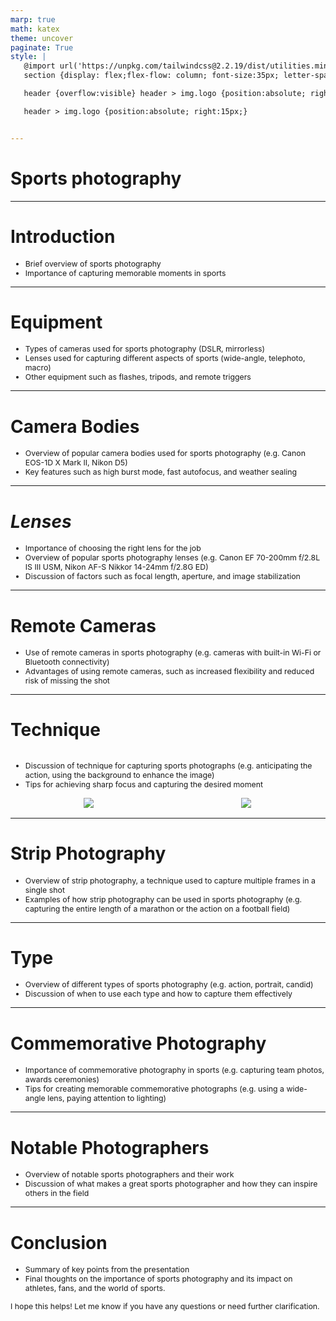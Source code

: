 ```yaml
---
marp: true
math: katex
theme: uncover
paginate: True
style: |
   @import url('https://unpkg.com/tailwindcss@2.2.19/dist/utilities.min.css');
   section {display: flex;flex-flow: column; font-size:35px; letter-spacing:1.4px;}

   header {overflow:visible} header > img.logo {position:absolute; right:15px;}

   header > img.logo {position:absolute; right:15px;}


---
```

<!-- backgroundImage: url('backgrounds/wwwatercolor (3).png') -->
<!-- _class: lead -->

 # Sports photography

---
<style scoped>p,li {font-size:0.92em}</style>

 # **Introduction**

- Brief overview of sports photography
- Importance of capturing memorable moments in sports

---
<style scoped>p,li {font-size:0.88em}</style>

 # Equipment
- Types of cameras used for sports photography (DSLR, mirrorless)
- Lenses used for capturing different aspects of sports (wide-angle, telephoto, macro)
- Other equipment such as flashes, tripods, and remote triggers


---
<style scoped>p,li {font-size:0.92em}</style>

 # Camera Bodies

- Overview of popular camera bodies used for sports photography (e.g. Canon EOS-1D X Mark II, Nikon D5)
- Key features such as high burst mode, fast autofocus, and weather sealing

---
<style scoped>p,li {font-size:0.88em}</style>

 # _Lenses_
- Importance of choosing the right lens for the job
- Overview of popular sports photography lenses (e.g. Canon EF 70-200mm f/2.8L IS III USM, Nikon AF-S Nikkor 14-24mm f/2.8G ED)
- Discussion of factors such as focal length, aperture, and image stabilization


---
<style scoped>p,li {font-size:0.92em}</style>

 # Remote Cameras
- Use of remote cameras in sports photography (e.g. cameras with built-in Wi-Fi or Bluetooth connectivity)
- Advantages of using remote cameras, such as increased flexibility and reduced risk of missing the shot


---
<style scoped>p,li {font-size:0.84em}</style>

 # Technique
<div style='flex:1 1 auto; min-height:0;' class="grid grid-cols-8 gap-4">
<div style='display:flex; flex-flow:column; min-height:0;' class="col-span-4">

- Discussion of technique for capturing sports photographs (e.g. anticipating the action, using the background to enhance the image)
- Tips for achieving sharp focus and capturing the desired moment
</div>

<div style='display:flex; flex-flow:column; min-height:0;' class="col-span-4">

<div style="display: flex; flex: 1 1 auto; flex-flow: row; min-height: 0"><div style="display: flex; flex: 1 1 auto; justify-content: center;min-height:0;min-width:0; margin-bottom:0.1em;;margin-right:0.15em">
<img style='object-fit: contain; max-height:100%; max-width:100%; background-color: rgba(0,0,0,0);' src='https://upload.wikimedia.org/wikipedia/commons/thumb/3/39/Pittsburgh_Penguins%2C_Washington_Capitals%2C_Bryan_Rust_%2833744033514%29.jpg/220px-Pittsburgh_Penguins%2C_Washington_Capitals%2C_Bryan_Rust_%2833744033514%29.jpg'/>
</div>
<div style="display: flex; flex: 1 1 auto; justify-content: center;min-height:0;min-width:0; margin-bottom:0.1em;;margin-right:0.15em">
<img style='object-fit: contain; max-height:100%; max-width:100%; background-color: rgba(0,0,0,0);' src='https://upload.wikimedia.org/wikipedia/commons/thumb/c/c8/%E5%88%9D%E9%9F%B3%E3%83%9F%E3%82%AF_-_panoramio_-_gundam2345.jpg/220px-%E5%88%9D%E9%9F%B3%E3%83%9F%E3%82%AF_-_panoramio_-_gundam2345.jpg'/>
</div>
</div>

</div>

</div>


---
<style scoped>p,li {font-size:0.92em}</style>

 # Strip Photography

- Overview of strip photography, a technique used to capture multiple frames in a single shot
- Examples of how strip photography can be used in sports photography (e.g. capturing the entire length of a marathon or the action on a football field)

---
<style scoped>p,li {font-size:0.92em}</style>

 # **Type**
- Overview of different types of sports photography (e.g. action, portrait, candid)
- Discussion of when to use each type and how to capture them effectively


---
<style scoped>p,li {font-size:0.92em}</style>

 # Commemorative Photography
- Importance of commemorative photography in sports (e.g. capturing team photos, awards ceremonies)
- Tips for creating memorable commemorative photographs (e.g. using a wide-angle lens, paying attention to lighting)


---
<style scoped>p,li {font-size:0.92em}</style>

 # Notable Photographers
- Overview of notable sports photographers and their work
- Discussion of what makes a great sports photographer and how they can inspire others in the field


---
<style scoped>p,li {font-size:0.88em}</style>

 # Conclusion
- Summary of key points from the presentation
- Final thoughts on the importance of sports photography and its impact on athletes, fans, and the world of sports.

I hope this helps! Let me know if you have any questions or need further clarification.
